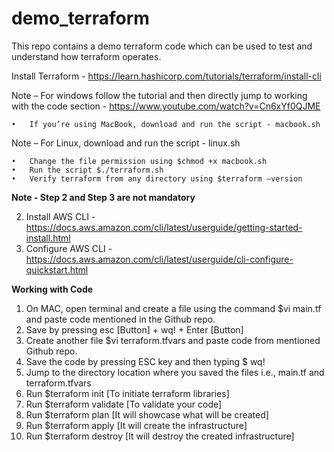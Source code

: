 # demo_terraform
This repo contains a demo terraform code which can be used to test and understand how terraform operates.


Install Terraform - https://learn.hashicorp.com/tutorials/terraform/install-cli

Note – For windows follow the tutorial and then directly jump to working with the code section - https://www.youtube.com/watch?v=Cn6xYf0QJME

    •	If you’re using MacBook, download and run the script - macbook.sh

Note – For Linux, download and run the script - linux.sh

    •	Change the file permission using $chmod +x macbook.sh
    •	Run the script $./terraform.sh
    •	Verify terraform from any directory using $terraform –version

**Note - Step 2 and Step 3 are not mandatory**

2.	Install AWS CLI - https://docs.aws.amazon.com/cli/latest/userguide/getting-started-install.html
3.	Configure AWS CLI - https://docs.aws.amazon.com/cli/latest/userguide/cli-configure-quickstart.html

**Working with Code**

1.	On MAC, open terminal and create a file using the command $vi main.tf and paste code mentioned in the Github repo.
2.	Save by pressing esc [Button] + wq! + Enter [Button]
3.	Create another file $vi terraform.tfvars and paste code from mentioned Github repo.
4.	Save the code by pressing ESC key and then typing $ wq!
5.	Jump to the directory location where you saved the files i.e., main.tf and terraform.tfvars
6.	Run $terraform init [To initiate terraform libraries]
7.	Run $terraform validate [To validate your code]
8.	Run $terraform plan [It will showcase what will be created]
9.	Run $terraform apply [It will create the infrastructure]
10.	Run $terraform destroy [It will destroy the created infrastructure]

